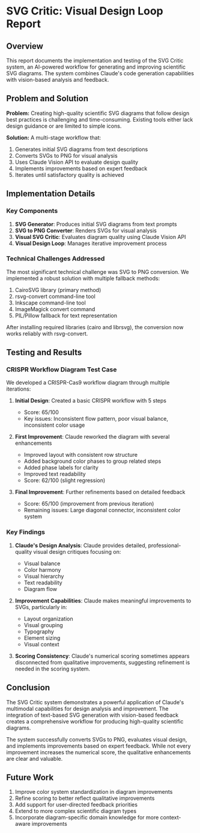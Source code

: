 # SVG Critic: Visual Design Loop Report

## Overview

This report documents the implementation and testing of the SVG Critic system, an AI-powered workflow for generating and improving scientific SVG diagrams. The system combines Claude's code generation capabilities with vision-based analysis and feedback.

## Problem and Solution

**Problem:** Creating high-quality scientific SVG diagrams that follow design best practices is challenging and time-consuming. Existing tools either lack design guidance or are limited to simple icons.

**Solution:** A multi-stage workflow that:
1. Generates initial SVG diagrams from text descriptions
2. Converts SVGs to PNG for visual analysis
3. Uses Claude Vision API to evaluate design quality
4. Implements improvements based on expert feedback
5. Iterates until satisfactory quality is achieved

## Implementation Details

### Key Components

1. **SVG Generator**: Produces initial SVG diagrams from text prompts
2. **SVG to PNG Converter**: Renders SVGs for visual analysis
3. **Visual SVG Critic**: Evaluates diagram quality using Claude Vision API
4. **Visual Design Loop**: Manages iterative improvement process

### Technical Challenges Addressed

The most significant technical challenge was SVG to PNG conversion. We implemented a robust solution with multiple fallback methods:

1. CairoSVG library (primary method)
2. rsvg-convert command-line tool
3. Inkscape command-line tool
4. ImageMagick convert command
5. PIL/Pillow fallback for text representation

After installing required libraries (cairo and librsvg), the conversion now works reliably with rsvg-convert.

## Testing and Results

### CRISPR Workflow Diagram Test Case

We developed a CRISPR-Cas9 workflow diagram through multiple iterations:

1. **Initial Design**: Created a basic CRISPR workflow with 5 steps
   - Score: 65/100
   - Key issues: Inconsistent flow pattern, poor visual balance, inconsistent color usage

2. **First Improvement**: Claude reworked the diagram with several enhancements
   - Improved layout with consistent row structure
   - Added background color phases to group related steps
   - Added phase labels for clarity
   - Improved text readability
   - Score: 62/100 (slight regression)

3. **Final Improvement**: Further refinements based on detailed feedback
   - Score: 65/100 (improvement from previous iteration)
   - Remaining issues: Large diagonal connector, inconsistent color system

### Key Findings

1. **Claude's Design Analysis**: Claude provides detailed, professional-quality visual design critiques focusing on:
   - Visual balance
   - Color harmony
   - Visual hierarchy
   - Text readability
   - Diagram flow

2. **Improvement Capabilities**: Claude makes meaningful improvements to SVGs, particularly in:
   - Layout organization
   - Visual grouping
   - Typography
   - Element sizing
   - Visual context

3. **Scoring Consistency**: Claude's numerical scoring sometimes appears disconnected from qualitative improvements, suggesting refinement is needed in the scoring system.

## Conclusion

The SVG Critic system demonstrates a powerful application of Claude's multimodal capabilities for design analysis and improvement. The integration of text-based SVG generation with vision-based feedback creates a comprehensive workflow for producing high-quality scientific diagrams.

The system successfully converts SVGs to PNG, evaluates visual design, and implements improvements based on expert feedback. While not every improvement increases the numerical score, the qualitative enhancements are clear and valuable.

## Future Work

1. Improve color system standardization in diagram improvements
2. Refine scoring to better reflect qualitative improvements
3. Add support for user-directed feedback priorities
4. Extend to more complex scientific diagram types
5. Incorporate diagram-specific domain knowledge for more context-aware improvements